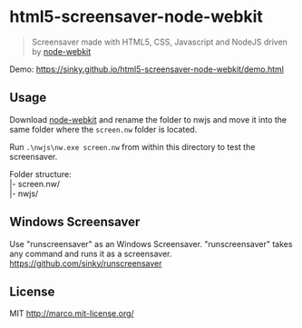 # html5-screensaver-node-webkit

> Screensaver made with HTML5, CSS, Javascript and NodeJS driven by [node-webkit](https://github.com/nwjs/nw.js)

Demo: https://sinky.github.io/html5-screensaver-node-webkit/demo.html

## Usage
Download [node-webkit](http://nwjs.io/) and rename the folder to nwjs and move it into the same folder where the ``screen.nw`` folder is located. 

Run ``.\nwjs\nw.exe screen.nw`` from within this directory to test the screensaver.

Folder structure:  
|- screen.nw/  
|- nwjs/


## Windows Screensaver
Use "runscreensaver" as an Windows Screensaver. "runscreensaver" takes any command and runs it as a screensaver.
https://github.com/sinky/runscreensaver


## License
MIT http://marco.mit-license.org/
